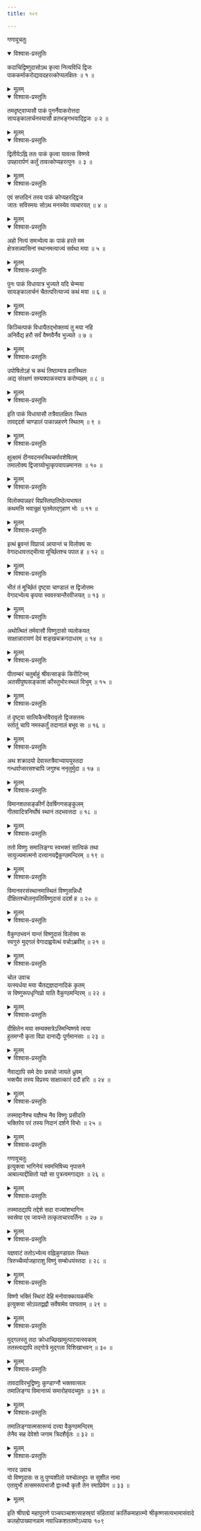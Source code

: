 ```yaml
---
title: १०९

---
```

गणावूचतुः  

<details open><summary>विश्वास-प्रस्तुतिः</summary>

कदाचिद्विष्णुदासोऽथ कृत्वा नित्यविधिं द्विजः  
पाककर्माकरोद्यावदहरत्कोप्यलक्षितः ॥ १ ॥
</details>

<details><summary>मूलम्</summary>

कदाचिद्विष्णुदासोऽथ कृत्वा नित्यविधिं द्विजः  
पाककर्माकरोद्यावदहरत्कोप्यलक्षितः ॥ १ ॥
</details>



<details open><summary>विश्वास-प्रस्तुतिः</summary>

तमदृष्ट्वाप्यसौ पाकं पुनर्नैवाकरोत्तदा  
सायङ्कालार्चनस्यासौ व्रतभङ्गभयाद्द्विजः ॥ २ ॥
</details>

<details><summary>मूलम्</summary>

तमदृष्ट्वाप्यसौ पाकं पुनर्नैवाकरोत्तदा  
सायङ्कालार्चनस्यासौ व्रतभङ्गभयाद्द्विजः ॥ २ ॥
</details>



<details open><summary>विश्वास-प्रस्तुतिः</summary>

द्वितीयेऽह्नि ततः पाकं कृत्वा यावत्स विष्णवे  
उपहारार्पणं कर्तुं तावत्कोप्यहरत्पुनः ॥ ३ ॥
</details>

<details><summary>मूलम्</summary>

द्वितीयेऽह्नि ततः पाकं कृत्वा यावत्स विष्णवे  
उपहारार्पणं कर्तुं तावत्कोप्यहरत्पुनः ॥ ३ ॥
</details>



<details open><summary>विश्वास-प्रस्तुतिः</summary>

एवं सप्तदिनं तस्य पाकं कोप्यहरद्द्विज  
जातः सविस्मयः सोऽथ मनस्येव व्यचारयत् ॥ ४ ॥
</details>

<details><summary>मूलम्</summary>

एवं सप्तदिनं तस्य पाकं कोप्यहरद्द्विज  
जातः सविस्मयः सोऽथ मनस्येव व्यचारयत् ॥ ४ ॥
</details>



<details open><summary>विश्वास-प्रस्तुतिः</summary>

अहो नित्यं समभ्येत्य कः पाकं हरते मम  
क्षेत्रसन्न्यासिनां स्थानमत्याज्यं सर्वथा मया ॥ ५ ॥
</details>

<details><summary>मूलम्</summary>

अहो नित्यं समभ्येत्य कः पाकं हरते मम  
क्षेत्रसन्न्यासिनां स्थानमत्याज्यं सर्वथा मया ॥ ५ ॥
</details>



<details open><summary>विश्वास-प्रस्तुतिः</summary>

पुनः पाकं विधायात्र भुज्यते यदि चेन्मया  
सायङ्कालार्चनं चैतत्परित्याज्यं कथं मया ॥ ६ ॥
</details>

<details><summary>मूलम्</summary>

पुनः पाकं विधायात्र भुज्यते यदि चेन्मया  
सायङ्कालार्चनं चैतत्परित्याज्यं कथं मया ॥ ६ ॥
</details>



<details open><summary>विश्वास-प्रस्तुतिः</summary>

किञ्चित्पाकं विधायैतद्भोक्तव्यं तु मया नहि  
अनिर्वेद्य हरौ सर्वं वैष्णवैर्नैव भुज्यते ॥ ७ ॥
</details>

<details><summary>मूलम्</summary>

किञ्चित्पाकं विधायैतद्भोक्तव्यं तु मया नहि  
अनिर्वेद्य हरौ सर्वं वैष्णवैर्नैव भुज्यते ॥ ७ ॥
</details>



<details open><summary>विश्वास-प्रस्तुतिः</summary>

उपोषितोऽहं च कथं तिष्ठाम्यत्र व्रतस्थितः  
अद्य संरक्षणं सम्यक्पाकस्यात्र करोम्यहम् ॥ ८ ॥
</details>

<details><summary>मूलम्</summary>

उपोषितोऽहं च कथं तिष्ठाम्यत्र व्रतस्थितः  
अद्य संरक्षणं सम्यक्पाकस्यात्र करोम्यहम् ॥ ८ ॥
</details>



<details open><summary>विश्वास-प्रस्तुतिः</summary>

इति पाकं विधायासौ तत्रैवालक्षितः स्थितः  
तावद्ददर्श चाण्डालं पाकान्नहरणे स्थितम् ॥ ९ ॥
</details>

<details><summary>मूलम्</summary>

इति पाकं विधायासौ तत्रैवालक्षितः स्थितः  
तावद्ददर्श चाण्डालं पाकान्नहरणे स्थितम् ॥ ९ ॥
</details>



<details open><summary>विश्वास-प्रस्तुतिः</summary>

क्षुत्क्षामं दीनवदनमस्थिचर्मावशेषितम्  
तमालोक्य द्विजाग्र्योभूत्कृपयापन्नमानसः ॥ १० ॥
</details>

<details><summary>मूलम्</summary>

क्षुत्क्षामं दीनवदनमस्थिचर्मावशेषितम्  
तमालोक्य द्विजाग्र्योभूत्कृपयापन्नमानसः ॥ १० ॥
</details>



<details open><summary>विश्वास-प्रस्तुतिः</summary>

विलोक्यान्नहरं विप्रस्तिष्ठतिष्ठेत्यभाषत  
कथमत्ति भवान्रूक्षं घृतमेतद्गृहाण भोः ॥ ११ ॥
</details>

<details><summary>मूलम्</summary>

विलोक्यान्नहरं विप्रस्तिष्ठतिष्ठेत्यभाषत  
कथमत्ति भवान्रूक्षं घृतमेतद्गृहाण भोः ॥ ११ ॥
</details>



<details open><summary>विश्वास-प्रस्तुतिः</summary>

इत्थं ब्रुवन्तं विप्राग्र्यं आयान्तं च विलोक्य सः  
वेगादधावत्तद्भीत्या मूर्च्छितश्च पपात ह ॥ १२ ॥
</details>

<details><summary>मूलम्</summary>

इत्थं ब्रुवन्तं विप्राग्र्यं आयान्तं च विलोक्य सः  
वेगादधावत्तद्भीत्या मूर्च्छितश्च पपात ह ॥ १२ ॥
</details>



<details open><summary>विश्वास-प्रस्तुतिः</summary>

भीतं तं मूर्च्छितं दृष्ट्वा चाण्डालं स द्विजोत्तमः  
वेगादभ्येत्य कृपया स्ववस्त्रान्तैरवीजयत् ॥ १३ ॥
</details>

<details><summary>मूलम्</summary>

भीतं तं मूर्च्छितं दृष्ट्वा चाण्डालं स द्विजोत्तमः  
वेगादभ्येत्य कृपया स्ववस्त्रान्तैरवीजयत् ॥ १३ ॥
</details>



<details open><summary>विश्वास-प्रस्तुतिः</summary>

अथोत्थितं तमेवासौ विष्णुदासो व्यलोकयत्  
साक्षान्नारायणं देवं शङ्खचक्रगदाधरम् ॥ १४ ॥
</details>

<details><summary>मूलम्</summary>

अथोत्थितं तमेवासौ विष्णुदासो व्यलोकयत्  
साक्षान्नारायणं देवं शङ्खचक्रगदाधरम् ॥ १४ ॥
</details>



<details open><summary>विश्वास-प्रस्तुतिः</summary>

पीताम्बरं चतुर्बाहुं श्रीवत्साङ्कं किरीटिनम्  
अतसीपुष्पसङ्काशं कौस्तुभोरःस्थलं विभुम् ॥ १५ ॥
</details>

<details><summary>मूलम्</summary>

पीताम्बरं चतुर्बाहुं श्रीवत्साङ्कं किरीटिनम्  
अतसीपुष्पसङ्काशं कौस्तुभोरःस्थलं विभुम् ॥ १५ ॥
</details>



<details open><summary>विश्वास-प्रस्तुतिः</summary>

तं दृष्ट्वा सात्विकैर्भावैरावृतो द्विजसत्तमः  
स्तोतुं चापि नमस्कर्तुं तदानालं बभूव सः ॥ १६ ॥
</details>

<details><summary>मूलम्</summary>

तं दृष्ट्वा सात्विकैर्भावैरावृतो द्विजसत्तमः  
स्तोतुं चापि नमस्कर्तुं तदानालं बभूव सः ॥ १६ ॥
</details>



<details open><summary>विश्वास-प्रस्तुतिः</summary>

अथ शक्रादयो देवास्तत्रैवाभ्याययुस्तदा  
गन्धर्वाप्सरसश्चापि जगुश्च ननृतुर्मुदा ॥ १७ ॥
</details>

<details><summary>मूलम्</summary>

अथ शक्रादयो देवास्तत्रैवाभ्याययुस्तदा  
गन्धर्वाप्सरसश्चापि जगुश्च ननृतुर्मुदा ॥ १७ ॥
</details>



<details open><summary>विश्वास-प्रस्तुतिः</summary>

विमानशतसङ्कीर्णं देवर्षिगणसङ्कुलम्  
गीतवादित्रनिर्घोषं स्थानं तदभवत्तदा ॥ १८ ॥
</details>

<details><summary>मूलम्</summary>

विमानशतसङ्कीर्णं देवर्षिगणसङ्कुलम्  
गीतवादित्रनिर्घोषं स्थानं तदभवत्तदा ॥ १८ ॥
</details>



<details open><summary>विश्वास-प्रस्तुतिः</summary>

ततो विष्णुः समालिङ्ग्य स्वभक्तं सात्विकं तथा  
सायुज्यमात्मनो दत्त्वानयद्वैकुण्ठमन्दिरम् ॥ १९ ॥
</details>

<details><summary>मूलम्</summary>

ततो विष्णुः समालिङ्ग्य स्वभक्तं सात्विकं तथा  
सायुज्यमात्मनो दत्त्वानयद्वैकुण्ठमन्दिरम् ॥ १९ ॥
</details>



<details open><summary>विश्वास-प्रस्तुतिः</summary>

विमानवरसंस्थानमास्थितं विष्णुसन्निधौ  
दीक्षितश्चोलनृपतिर्विष्णुदासं ददर्श ह ॥ २० ॥
</details>

<details><summary>मूलम्</summary>

विमानवरसंस्थानमास्थितं विष्णुसन्निधौ  
दीक्षितश्चोलनृपतिर्विष्णुदासं ददर्श ह ॥ २० ॥
</details>



<details open><summary>विश्वास-प्रस्तुतिः</summary>

वैकुण्ठभवनं यान्तं विष्णुदासं विलोक्य सः  
स्वगुरुं मुद्गलं वेगादाह्वयेत्थं वचोऽब्रवीत् ॥ २१ ॥
</details>

<details><summary>मूलम्</summary>

वैकुण्ठभवनं यान्तं विष्णुदासं विलोक्य सः  
स्वगुरुं मुद्गलं वेगादाह्वयेत्थं वचोऽब्रवीत् ॥ २१ ॥
</details>



<details open><summary>विश्वास-प्रस्तुतिः</summary>

चोल उवाच  
यत्स्पर्धया मया चैतद्यज्ञदानादिकं कृतम्  
स विष्णुरूपधृग्विप्रो याति वैकुण्ठमन्दिरम् ॥ २२ ॥
</details>

<details><summary>मूलम्</summary>

चोल उवाच  
यत्स्पर्धया मया चैतद्यज्ञदानादिकं कृतम्  
स विष्णुरूपधृग्विप्रो याति वैकुण्ठमन्दिरम् ॥ २२ ॥
</details>



<details open><summary>विश्वास-प्रस्तुतिः</summary>

दीक्षितेन मया सम्यक्सत्रेऽस्मिन्विष्णवे त्वया  
हुतमग्नौ कृता विप्रा दानाद्यैः पूर्णमानसाः ॥ २३ ॥
</details>

<details><summary>मूलम्</summary>

दीक्षितेन मया सम्यक्सत्रेऽस्मिन्विष्णवे त्वया  
हुतमग्नौ कृता विप्रा दानाद्यैः पूर्णमानसाः ॥ २३ ॥
</details>



<details open><summary>विश्वास-प्रस्तुतिः</summary>

नैवाद्यापि समे देवः प्रसन्नो जायते ध्रुवम्  
भक्त्यैव तस्य विप्रस्य साक्षात्कारं ददौ हरिः ॥ २४ ॥
</details>

<details><summary>मूलम्</summary>

नैवाद्यापि समे देवः प्रसन्नो जायते ध्रुवम्  
भक्त्यैव तस्य विप्रस्य साक्षात्कारं ददौ हरिः ॥ २४ ॥
</details>



<details open><summary>विश्वास-प्रस्तुतिः</summary>

तस्माद्दानैश्च यज्ञैश्च नैव विष्णुः प्रसीदति  
भक्तिरेव परं तस्य निदानं दर्शने विभोः ॥ २५ ॥
</details>

<details><summary>मूलम्</summary>

तस्माद्दानैश्च यज्ञैश्च नैव विष्णुः प्रसीदति  
भक्तिरेव परं तस्य निदानं दर्शने विभोः ॥ २५ ॥
</details>



<details open><summary>विश्वास-प्रस्तुतिः</summary>

गणावूचतुः  
इत्युक्त्वा भागिनेयं स्वमभिषिच्य नृपासने  
आबाल्याद्दीक्षितो यज्ञे सा पुत्रत्वमगाद्यतः ॥ २६ ॥
</details>

<details><summary>मूलम्</summary>

गणावूचतुः  
इत्युक्त्वा भागिनेयं स्वमभिषिच्य नृपासने  
आबाल्याद्दीक्षितो यज्ञे सा पुत्रत्वमगाद्यतः ॥ २६ ॥
</details>



<details open><summary>विश्वास-प्रस्तुतिः</summary>

तस्मादद्यापि तद्देशे सदा राज्यांशभागिनः  
स्वस्रेया एव जायन्ते तत्कृताचारवर्तिनः ॥ २७ ॥
</details>

<details><summary>मूलम्</summary>

तस्मादद्यापि तद्देशे सदा राज्यांशभागिनः  
स्वस्रेया एव जायन्ते तत्कृताचारवर्तिनः ॥ २७ ॥
</details>



<details open><summary>विश्वास-प्रस्तुतिः</summary>

यज्ञवाटं ततोऽभ्येत्य वह्निकुण्डाग्रतः स्थितः  
त्रिरुच्चैर्व्याजहाराशु विष्णुं सम्बोधयंस्तदा ॥ २८ ॥
</details>

<details><summary>मूलम्</summary>

यज्ञवाटं ततोऽभ्येत्य वह्निकुण्डाग्रतः स्थितः  
त्रिरुच्चैर्व्याजहाराशु विष्णुं सम्बोधयंस्तदा ॥ २८ ॥
</details>



<details open><summary>विश्वास-प्रस्तुतिः</summary>

विष्णो भक्तिं स्थिरां देहि मनोवाक्कायकर्मभिः  
इत्युक्त्वा सोऽपतद्वह्नौ सर्वेषामेव पश्यताम् ॥ २९ ॥
</details>

<details><summary>मूलम्</summary>

विष्णो भक्तिं स्थिरां देहि मनोवाक्कायकर्मभिः  
इत्युक्त्वा सोऽपतद्वह्नौ सर्वेषामेव पश्यताम् ॥ २९ ॥
</details>



<details open><summary>विश्वास-प्रस्तुतिः</summary>

मुद्गलस्तु तदा क्रोधाच्छिखामुत्पाटयत्स्वकाम्  
ततस्त्वद्यापि तद्गोत्रे मुद्गला विशिखाभवन् ॥ ३० ॥
</details>

<details><summary>मूलम्</summary>

मुद्गलस्तु तदा क्रोधाच्छिखामुत्पाटयत्स्वकाम्  
ततस्त्वद्यापि तद्गोत्रे मुद्गला विशिखाभवन् ॥ ३० ॥
</details>



<details open><summary>विश्वास-प्रस्तुतिः</summary>

तावदाविरभूद्विष्णुः कुण्डाग्नौ भक्तवत्सलः  
तमालिङ्ग्य विमानाग्र्यं समारोहयदच्युतः ॥ ३१ ॥
</details>

<details><summary>मूलम्</summary>

तावदाविरभूद्विष्णुः कुण्डाग्नौ भक्तवत्सलः  
तमालिङ्ग्य विमानाग्र्यं समारोहयदच्युतः ॥ ३१ ॥
</details>



<details open><summary>विश्वास-प्रस्तुतिः</summary>

तमालिङ्ग्यात्मसारूप्यं दत्त्वा वैकुण्ठमन्दिरम्  
तेनैव सह देवेशो जगाम त्रिदशैर्वृतः ॥ ३२ ॥
</details>

<details><summary>मूलम्</summary>

तमालिङ्ग्यात्मसारूप्यं दत्त्वा वैकुण्ठमन्दिरम्  
तेनैव सह देवेशो जगाम त्रिदशैर्वृतः ॥ ३२ ॥
</details>



<details open><summary>विश्वास-प्रस्तुतिः</summary>

नारद उवाच  
यो विष्णुदासः स तु पुण्यशीलो यश्चोलभूपः स सुशील नामा  
एतावुभौ तत्समरूपभाजौ द्वाःस्थौ कृतौ तेन रमाप्रियेण ॥ ३३ ॥
</details>

<details><summary>मूलम्</summary>

नारद उवाच  
यो विष्णुदासः स तु पुण्यशीलो यश्चोलभूपः स सुशील नामा  
एतावुभौ तत्समरूपभाजौ द्वाःस्थौ कृतौ तेन रमाप्रियेण ॥ ३३ ॥
</details>


इति श्रीपाद्मे महापुराणे पञ्चपञ्चाशत्साहस्र्यां संहितायां कार्तिकमाहात्म्ये श्रीकृष्णसत्यभामासंवादे कलहोपाख्यानन्नाम नवाधिकशततमोऽध्यायः १०९